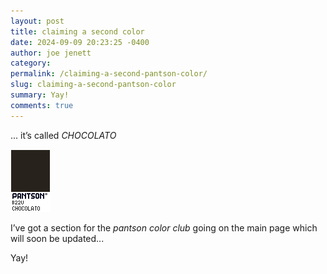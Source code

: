 ```yaml
---
layout: post
title: claiming a second color
date: 2024-09-09 20:23:25 -0400
author: joe jenett
category: 
permalink: /claiming-a-second-pantson-color/
slug: claiming-a-second-pantson-color
summary: Yay!
comments: true
---
```

... it’s called *CHOCOLATO*

<a href="https://pantson.xandra.cc/"><img src="/images/chocolato.png" width="64" alt=""></a>

I’ve got a section for the *pantson color club* going on the main page which will soon be updated...

Yay!


<a href="https://brid.gy/publish/mastodon"></a>